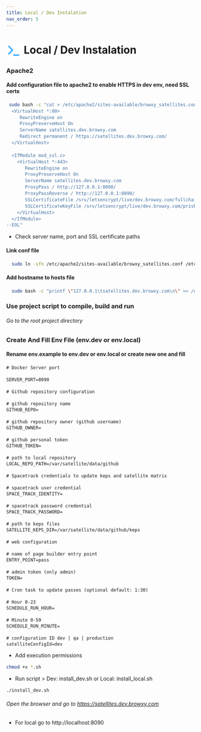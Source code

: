 ```yaml
---
title: Local / Dev Instalation
nav_order: 5
---
```


# <img style="vertical-align:middle; width: 40px; height:40px;" src="https://raw.githubusercontent.com/bxyteam/satellite-test/refs/heads/main/docs/images/terminal.png"> Local / Dev Instalation

### Apache2

#### Add configuration file to apache2 to enable HTTPS in dev env, need SSL certs

```bash 
 sudo bash -c "cat > /etc/apache2/sites-available/browxy_satellites.conf << --EOL
  <VirtualHost *:80>
     RewriteEngine on
     ProxyPreserveHost On
     ServerName satellites.dev.browxy.com
     Redirect permanent / https://satellites.dev.browxy.com/
  </VirtualHost>

  <IfModule mod_ssl.c>
    <VirtualHost *:443>
       RewriteEngine on
       ProxyPreserveHost On
       ServerName satellites.dev.browxy.com
       ProxyPass / http://127.0.0.1:8090/
       ProxyPassReverse / http://127.0.0.1:8090/
       SSLCertificateFile /srv/letsencrypt/live/dev.browxy.com/fullchain.pem
       SSLCertificateKeyFile /srv/letsencrypt/live/dev.browxy.com/privkey.pem
    </VirtualHost>
  </IfModule>
--EOL"
```
* Check server name, port and SSL certificate paths

#### Link conf file

```bash
  sudo ln -sfn /etc/apache2/sites-available/browxy_satellites.conf /etc/apache2/sites-enabled/browxy_satellites.conf
```

#### Add hostname to hosts file

```bash
  sudo bash -c "printf \"127.0.0.1\tsatellites.dev.browxy.com\n\" >> /etc/hosts"
```

### Use project script to compile, build and run

###### Go to the root project directory

### Create And Fill Env File (env.dev or env.local)

#### Rename env.example to env.dev or env.local or create new one and fill

```env
# Docker Server port

SERVER_PORT=8090

# Github repository configuration

# github repository name
GITHUB_REPO=

# github repository owner (github username)
GITHUB_OWNER=

# github personal token
GITHUB_TOKEN=

# path to local repository
LOCAL_REPO_PATH=/var/satellite/data/github

# Spacetrack credentials to update keps and satellite matrix

# spacetrack user credential
SPACE_TRACK_IDENTITY=

# spacetrack password credential
SPACE_TRACK_PASSWORD=

# path to keps files
SATELLITE_KEPS_DIR=/var/satellite/data/github/keps

# web configuration

# name of page builder entry point
ENTRY_POINT=pass

# admin token (only admin)
TOKEN=

# Cron task to update passes (optional default: 1:30)

# Hour 0-23
SCHEDULE_RUN_HOUR=

# Minute 0-59
SCHEDULE_RUN_MINUTE=

# configuration ID dev | qa | production
satelliteConfigId=dev

```

* Add execution permissions
```bash
chmod +x *.sh
```

* Run script > Dev: install_dev.sh or Local: install_local.sh 
```bash
./install_dev.sh
```

###### Open the browser and go to https://satellites.dev.browxy.com

* For local go to http://localhost:8090
